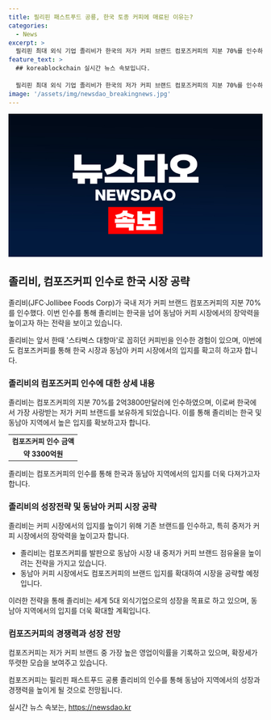 ```yaml
---
title: 필리핀 패스트푸드 공룡, 한국 토종 커피에 매료된 이유는?
categories:
  - News
excerpt: >
  필리핀 최대 외식 기업 졸리비가 한국의 저가 커피 브랜드 컴포즈커피의 지분 70%를 인수하며 한국 및 동남아 지역의 커피 시장 공략에 본격 참여할 예정이다. 이번 인수를 통해 JFC는 한국 시장을 넘어 동남아 커피 시장에서의 장악력을 확대하고자 하며, 컴포즈커피를 발판으로 중저가 커피 시장 점유율을 높이는 전략을 추구할 것으로 보인다. 컴포즈커피는 영업이익률 41%대로 알짜 회사로 평가되며, JFC의 이번 인수는 한국 커피 시장 공략과 함께 동남아 커피 시장 장악력을 높이는 전략으로 해석된다. JFC는 커피 시장에서의 랜드마크를 가로지르며 동남아 시장 공략을 가속화할 것으로 기대된다.
feature_text: >
  ## koreablockchain 실시간 뉴스 속보입니다.

  필리핀 최대 외식 기업 졸리비가 한국의 저가 커피 브랜드 컴포즈커피의 지분 70%를 인수하며 한국 및 동남아 지역의 커피 시장 공략에 본격 참여할 예정이다. 이번 인수를 통해 JFC는 한국 시장을 넘어 동남아 커피 시장에서의 장악력을 확대하고자 하며, 컴포즈커피를 발판으로 중저가 커피 시장 점유율을 높이는 전략을 추구할 것으로 보인다. 컴포즈커피는 영업이익률 41%대로 알짜 회사로 평가되며, JFC의 이번 인수는 한국 커피 시장 공략과 함께 동남아 커피 시장 장악력을 높이는 전략으로 해석된다. JFC는 커피 시장에서의 랜드마크를 가로지르며 동남아 시장 공략을 가속화할 것으로 기대된다.
image: '/assets/img/newsdao_breakingnews.jpg'
---
```


<p><img src="/assets/img/newsdao_breakingnews.jpg" alt="koreablockchain 속보" /></p>

<h2 data-ke-size="size26">졸리비, 컴포즈커피 인수로 한국 시장 공략</h2>

<p>졸리비(JFC·Jollibee Foods Corp)가 국내 저가 커피 브랜드 컴포즈커피의 지분 70%를 인수했다. 이번 인수를 통해 졸리비는 한국을 넘어 동남아 커피 시장에서의 장악력을 높이고자 하는 전략을 보이고 있습니다.</p>

<p data-ke-size="size16">졸리비는 앞서 한때 '스타벅스 대항마'로 꼽히던 커피빈을 인수한 경험이 있으며, 이번에도 컴포즈커피를 통해 한국 시장과 동남아 커피 시장에서의 입지를 확고히 하고자 합니다.</p>

<h3>졸리비의 컴포즈커피 인수에 대한 상세 내용</h3>

<p>졸리비는 컴포즈커피의 지분 70%를 2억3800만달러에 인수하였으며, 이로써 한국에서 가장 사랑받는 저가 커피 브랜드를 보유하게 되었습니다. 이를 통해 졸리비는 한국 및 동남아 지역에서 높은 입지를 확보하고자 합니다.</p>

<table>
  <tr>
    <td style="text-align: center; height: 17px;"><b>컴포즈커피 인수 금액</b></td>
  </tr>
  <tr>
    <td style="text-align: center; height: 17px;"><b>약 3300억원</b></td>
  </tr>
</table>

<p data-ke-size="size16">졸리비는 컴포즈커피의 인수를 통해 한국과 동남아 지역에서의 입지를 더욱 다져가고자 합니다.</p>

<h3>졸리비의 성장전략 및 동남아 커피 시장 공략</h3>

<p>졸리비는 커피 시장에서의 입지를 높이기 위해 기존 브랜드를 인수하고, 특히 중저가 커피 시장에서의 장악력을 높이고자 합니다.</p>

<ul>
  <li>졸리비는 컴포즈커피를 발판으로 동남아 시장 내 중저가 커피 브랜드 점유율을 높이려는 전략을 가지고 있습니다.</li>
  <li>동남아 커피 시장에서도 컴포즈커피의 브랜드 입지를 확대하여 시장을 공략할 예정입니다.</li>
</ul>

<p data-ke-size="size16">이러한 전략을 통해 졸리비는 세계 5대 외식기업으로의 성장을 목표로 하고 있으며, 동남아 지역에서의 입지를 더욱 확대할 계획입니다.</p>

<h3>컴포즈커피의 경쟁력과 성장 전망</h3>

<p>컴포즈커피는 저가 커피 브랜드 중 가장 높은 영업이익률을 기록하고 있으며, 확장세가 뚜렷한 모습을 보여주고 있습니다.</p>

<p data-ke-size="size16">컴포즈커피는 필리핀 패스트푸드 공룡 졸리비의 인수를 통해 동남아 지역에서의 성장과 경쟁력을 높이게 될 것으로 전망됩니다.</p>
실시간 뉴스 속보는, <a href="https://newsdao.kr" rel="dofollow">https://newsdao.kr</a>


